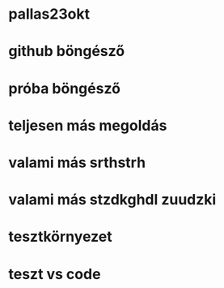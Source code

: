 # pallas23okt
# github böngésző
# próba böngésző
# teljesen más megoldás
# valami más srthstrh 
# valami más stzdkghdl zuudzki
# tesztkörnyezet
# teszt vs code

